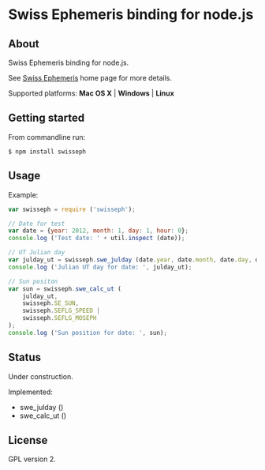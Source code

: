 Swiss Ephemeris binding for node.js
===================================

## About

Swiss Ephemeris binding for node.js.

See [Swiss Ephemeris](http://www.astro.com/swisseph/swephinfo_e.htm) home page for more details.

Supported platforms: **Mac OS X** | **Windows** | **Linux**

## Getting started

From commandline run:

```
$ npm install swisseph
```

## Usage

Example:

```javascript
var swisseph = require ('swisseph');

// Date for test
var date = {year: 2012, month: 1, day: 1, hour: 0};
console.log ('Test date: ' + util.inspect (date));

// UT Julian day
var julday_ut = swisseph.swe_julday (date.year, date.month, date.day, date.hour, swisseph.SE_GREG_CAL);
console.log ('Julian UT day for date: ', julday_ut);

// Sun positon
var sun = swisseph.swe_calc_ut (
	julday_ut,
	swisseph.SE_SUN,
	swisseph.SEFLG_SPEED |
	swisseph.SEFLG_MOSEPH
);
console.log ('Sun position for date: ', sun);

```

## Status

Under construction.

Implemented:
 - swe_julday ()
 - swe_calc_ut ()

## License

GPL version 2.
